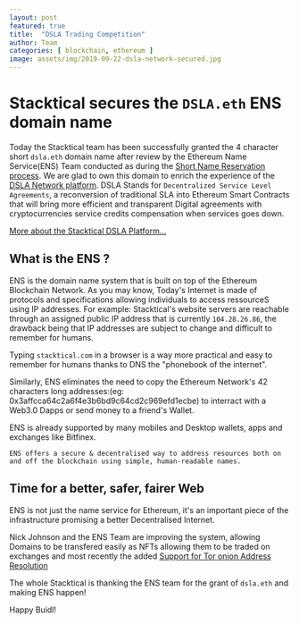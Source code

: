 ```yaml
---
layout: post
featured: true
title:  "DSLA Trading Competition"
author: Team
categories: [ blockchain, ethereum ]
image: assets/img/2019-09-22-dsla-network-secured.jpg
---
```


# Stacktical secures the `DSLA.eth` ENS domain name

Today the Stacktical team has been successfully granted the 4 character short `dsla.eth` domain name after review by the Ethereum Name Service(ENS) Team conducted as during the [Short Name Reservation process](https://medium.com/the-ethereum-name-service/announcing-the-ens-3-6-character-eth-name-reservation-process-7f3cc4d13f65).
We are glad to own this domain to enrich the experience of the [DSLA Network platform](https://dsla.netowrk).
DSLA Stands for `Decentralized Service Level Agreements`, a reconversion of traditional SLA into Ethereum Smart Contracts that will bring more efficient and transparent Digital agreements with cryptocurrencies service credits compensation when services goes down.

[More about the Stacktical DSLA Platform...](https://stacktical.com)

## What is the ENS ?

ENS is the domain name system that is built on top of the Ethereum Blockchain Network.
As you may know, Today's Internet is made of protocols and specifications allowing individuals to access ressourceS using IP addresses.
For example: Stacktical's website servers are reachable through an assigned public IP address that is currently `104.28.26.86`, the drawback being that IP addresses are subject to change and difficult to remember for humans.

Typing `stacktical.com` in a browser is a way more practical and easy to remember for humans thanks to DNS the "phonebook of the internet".

Similarly, ENS eliminates the need to copy the Ethereum Network's 42 characters long addresses:(eg: 0x3affcca64c2a6f4e3b6bd9c64cd2c969efd1ecbe) to interract with a Web3.0 Dapps or send money to a friend's Wallet.

ENS is already supported by many mobiles and Desktop wallets, apps and exchanges like Bitfinex.

```
ENS offers a secure & decentralised way to address resources both on and off the blockchain using simple, human-readable names.
```

## Time for a better, safer, fairer Web

ENS is not just the name service for Ethereum, it's an important piece of the infrastructure promising a better Decentralised Internet.

Nick Johnson and the ENS Team are improving the system, allowing Domains to be transfered easily as NFTs allowing them to be traded on exchanges and most recently the added [Support for Tor onion Address Resolution](https://medium.com/the-ethereum-name-service/ens-now-supports-tor-onion-address-resolution-9bb3bdff6217)

The whole Stacktical is thanking the ENS team for the grant of `dsla.eth` and making ENS happen! 

Happy Buidl!
